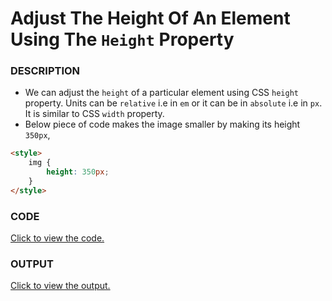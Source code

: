 # Adjust The Height Of An Element Using The `Height` Property

### DESCRIPTION
* We can adjust the `height` of a particular element using CSS `height` property. Units can be `relative` i.e in `em` or it can be in `absolute` i.e in `px`. It is similar to CSS `width` property.
* Below piece of code makes the image smaller by making its height `350px`,
```html
<style>
    img {
        height: 350px;
    }
</style>
``` 
 

### CODE
[Click to view the code.](adjust-the-height-of-an-element-using-the-height-property.html)

### OUTPUT
[Click to view the output.](http://htmlpreview.github.io/?https://github.com/saipothanjanjanam/freecodecamp-full-stack-dev/blob/master/Responsive_Web_Design_Certification/3.Applied_Visual_Design/3.Adjust_The_Height_Of_An_Element_Using_The_Height_Property/adjust-the-height-of-an-element-using-the-height-property.html)
